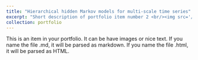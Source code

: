 ```yaml
---
title: "Hierarchical hidden Markov models for multi-scale time series"
excerpt: "Short description of portfolio item number 2 <br/><img src='/images/Project2.png' width = '576'>"
collection: portfolio
---
```


This is an item in your portfolio. It can be have images or nice text. If you name the file .md, it will be parsed as markdown. If you name the file .html, it will be parsed as HTML. 
